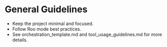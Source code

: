 # General Guidelines

- Keep the project minimal and focused.
- Follow Roo mode best practices.
- See orchestration_template.md and tool_usage_guidelines.md for more details.

<!-- Additional content from the Node.js file can be added here as needed. --> 